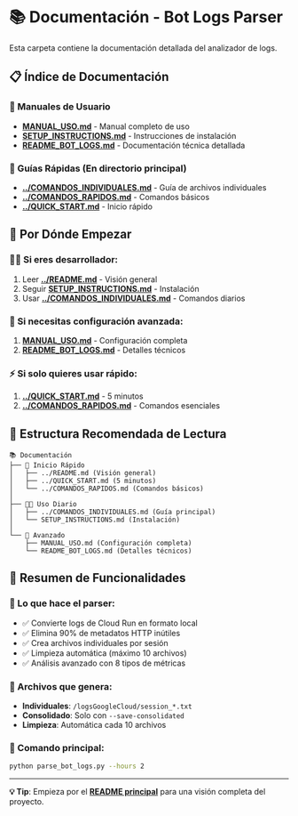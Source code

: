 # 📚 Documentación - Bot Logs Parser

Esta carpeta contiene la documentación detallada del analizador de logs.

## 📋 **Índice de Documentación**

### **📖 Manuales de Usuario**
- **[MANUAL_USO.md](MANUAL_USO.md)** - Manual completo de uso
- **[SETUP_INSTRUCTIONS.md](SETUP_INSTRUCTIONS.md)** - Instrucciones de instalación
- **[README_BOT_LOGS.md](README_BOT_LOGS.md)** - Documentación técnica detallada

### **🚀 Guías Rápidas** (En directorio principal)
- **[../COMANDOS_INDIVIDUALES.md](../COMANDOS_INDIVIDUALES.md)** - Guía de archivos individuales
- **[../COMANDOS_RAPIDOS.md](../COMANDOS_RAPIDOS.md)** - Comandos básicos
- **[../QUICK_START.md](../QUICK_START.md)** - Inicio rápido

## 🎯 **Por Dónde Empezar**

### **👨‍💻 Si eres desarrollador:**
1. Leer **[../README.md](../README.md)** - Visión general
2. Seguir **[SETUP_INSTRUCTIONS.md](SETUP_INSTRUCTIONS.md)** - Instalación
3. Usar **[../COMANDOS_INDIVIDUALES.md](../COMANDOS_INDIVIDUALES.md)** - Comandos diarios

### **🔧 Si necesitas configuración avanzada:**
1. **[MANUAL_USO.md](MANUAL_USO.md)** - Configuración completa
2. **[README_BOT_LOGS.md](README_BOT_LOGS.md)** - Detalles técnicos

### **⚡ Si solo quieres usar rápido:**
1. **[../QUICK_START.md](../QUICK_START.md)** - 5 minutos
2. **[../COMANDOS_RAPIDOS.md](../COMANDOS_RAPIDOS.md)** - Comandos esenciales

## 🎯 **Estructura Recomendada de Lectura**

```
📚 Documentación
├── 🚀 Inicio Rápido
│   ├── ../README.md (Visión general)
│   ├── ../QUICK_START.md (5 minutos)
│   └── ../COMANDOS_RAPIDOS.md (Comandos básicos)
│
├── 👨‍💻 Uso Diario
│   ├── ../COMANDOS_INDIVIDUALES.md (Guía principal)
│   └── SETUP_INSTRUCTIONS.md (Instalación)
│
└── 🔧 Avanzado
    ├── MANUAL_USO.md (Configuración completa)
    └── README_BOT_LOGS.md (Detalles técnicos)
```

## 📝 **Resumen de Funcionalidades**

### **🎯 Lo que hace el parser:**
- ✅ Convierte logs de Cloud Run en formato local
- ✅ Elimina 90% de metadatos HTTP inútiles
- ✅ Crea archivos individuales por sesión
- ✅ Limpieza automática (máximo 10 archivos)
- ✅ Análisis avanzado con 8 tipos de métricas

### **📁 Archivos que genera:**
- **Individuales**: `/logsGoogleCloud/session_*.txt`
- **Consolidado**: Solo con `--save-consolidated`
- **Limpieza**: Automática cada 10 archivos

### **🚀 Comando principal:**
```bash
python parse_bot_logs.py --hours 2
```

---

**💡 Tip**: Empieza por el **[README principal](../README.md)** para una visión completa del proyecto.